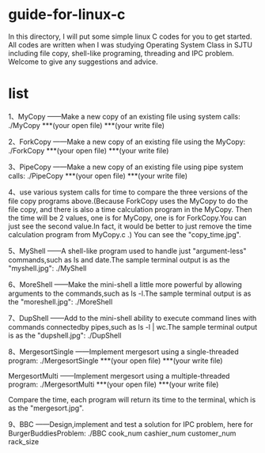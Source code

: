 # guide-for-linux-c

In this directory, I will put some simple linux C codes for you to get started. All codes are written when I was studying Operating System Class in SJTU including file copy, shell-like programing, threading and IPC problem. Welcome to give any suggestions and advice.

# list

1、MyCopy    ——Make a new copy of an existing file using system calls:
             ./MyCopy ***(your open file) ***(your write file)

2、ForkCopy  ——Make a new copy of an existing file using the MyCopy:
             ./ForkCopy ***(your open file) ***(your write file)

3、PipeCopy  ——Make a new copy of an existing file using pipe system calls:
             ./PipeCopy ***(your open file) ***(your write file)

4、use various system calls for time to compare the three versions of the file copy programs above.(Because ForkCopy uses the MyCopy to do the file copy, and there is also a time calculation program in the MyCopy. Then the time will be 2 values, one is for MyCopy, one is for ForkCopy.You can just see the second value.In fact, it would be better to just remove the time calculation program from MyCopy.c .) You can see the "copy_time.jpg".

5、MyShell   ——A shell-like program used to handle just "argument-less" 
             commands,such as ls and date.The sample terminal output is as 
             the "myshell.jpg":
             ./MyShell

6、MoreShell ——Make the mini-shell a little more powerful by allowing arguments
             to the commands,such as ls -l.The sample terminal output is as 
             the "moreshell.jpg":
             ./MoreShell

7、DupShell  ——Add to the mini-shell ability to execute command lines with
             commands connectedby pipes,such as ls -l | wc.The sample terminal
             output is as the "dupshell.jpg":
             ./DupShell

8、MergesortSingle  ——Implement mergesort using a single-threaded program:
                    ./MergesortSingle ***(your open file) ***(your write file)
   
   MergesortMulti   ——Implement mergesort using a multiple-threaded program:
                    ./MergesortMulti ***(your open file) ***(your write file)
 
   Compare the time, each program will return its time to the terminal, which is
   as the "mergesort.jpg".

9、BBC    ——Design,implement and test a solution for IPC problem, here for 
          BurgerBuddiesProblem:
          ./BBC cook_num cashier_num customer_num rack_size
